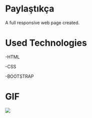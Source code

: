# Paylaştıkça

A full responsive web page created.

# Used Technologies

-HTML

-CSS

-BOOTSTRAP

# GIF

![](img/bs-3.gif)
